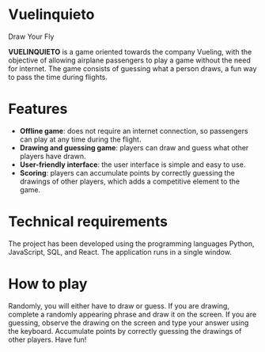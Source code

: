 # Vuelinquieto
Draw Your Fly

**VUELINQUIETO** is a game oriented towards the company Vueling, with the objective of allowing airplane passengers to play a game without the need for internet. The game consists of guessing what a person draws, a fun way to pass the time during flights.

# Features
- **Offline game**: does not require an internet connection, so passengers can play at any time during the flight.
- **Drawing and guessing game**: players can draw and guess what other players have drawn.
- **User-friendly interface**: the user interface is simple and easy to use.
- **Scoring**: players can accumulate points by correctly guessing the drawings of other players, which adds a competitive element to the game.

# Technical requirements
The project has been developed using the programming languages Python, JavaScript, SQL, and React.
The application runs in a single window.

# How to play
Randomly, you will either have to draw or guess.
If you are drawing, complete a randomly appearing phrase and draw it on the screen.
If you are guessing, observe the drawing on the screen and type your answer using the keyboard.
Accumulate points by correctly guessing the drawings of other players.
Have fun!
